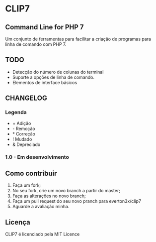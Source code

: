 # CLIP7
## Command Line for PHP 7

Um conjunto de ferramentas para facilitar a criação de programas para linha de comando com PHP 7.

## TODO

- Detecção do número de colunas do terminal
- Suporte a opções de linha de comando.
- Elementos de interface básicos

## CHANGELOG

### Legenda
- \+ Adição
- \- Remoção
- \* Correção
- ! Mudado
- & Depreciado

### 1.0 - Em desenvolvimento

## Como contribuir

1. Faça um fork;
2. No seu fork, crie um novo branch a partir do master;
3. Faça as alterações no novo branch;
4. Faça um pull request do seu novo pranch para everton3x/clip7
5. Aguarde a avaliação minha.

## Licença

CLIP7 é licenciado pela MIT Licence